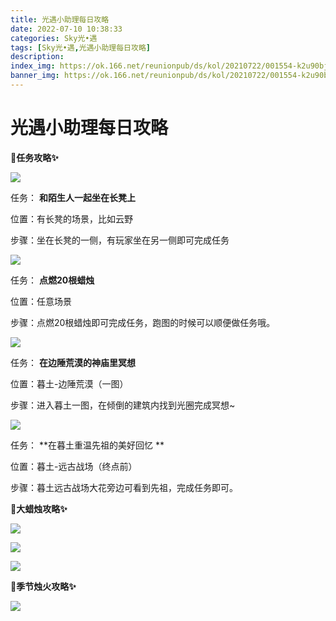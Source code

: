 ```yaml
---
title: 光遇小助理每日攻略
date: 2022-07-10 10:38:33
categories: Sky光•遇
tags: [Sky光•遇,光遇小助理每日攻略]
description: 
index_img: https://ok.166.net/reunionpub/ds/kol/20210722/001554-k2u90bj7ay.png?imageView&thumbnail=600x0&type=jpg
banner_img: https://ok.166.net/reunionpub/ds/kol/20210722/001554-k2u90bj7ay.png?imageView&thumbnail=600x0&type=jpg
---
```

# 光遇小助理每日攻略
**🎉任务攻略✨**

![](https://ok.166.net/reunionpub/ds/kol/20220710/000159-r7nljikpe5.png)

任务： **和陌生人一起坐在长凳上**

位置：有长凳的场景，比如云野

步骤：坐在长凳的一侧，有玩家坐在另一侧即可完成任务

![](https://ok.166.net/reunionpub/ds/kol/20220710/000134-fvaydgszle.png)

任务： **点燃20根蜡烛**

位置：任意场景

步骤：点燃20根蜡烛即可完成任务，跑图的时候可以顺便做任务哦。

  

![](https://ok.166.net/reunionpub/ds/kol/20220710/000320-ru1d5gqsp4.png)

任务： **在边陲荒漠的神庙里冥想**

位置：暮土-边陲荒漠（一图）

步骤：进入暮土一图，在倾倒的建筑内找到光圈完成冥想~

  

![](https://ok.166.net/reunionpub/ds/kol/20220710/000853-ylbgji03wa.png)

任务： **在暮土重温先祖的美好回忆  **

位置：暮土-远古战场（终点前）

步骤：暮土远古战场大花旁边可看到先祖，完成任务即可。

  

 **🎉大蜡烛攻略✨**

![](https://ok.166.net/reunionpub/ds/kol/20220710/000255-qusowsd1pr.png)

![](https://ok.166.net/reunionpub/ds/kol/20220710/000506-8r2ipbvuhf.png)

![](https://ok.166.net/reunionpub/ds/kol/20220710/000424-21n7ijsrf6.png)

  

 **🎉季节烛火攻略✨**

![](https://ok.166.net/reunionpub/ds/kol/20220710/000643-zu54h0jqtd.png)

  


